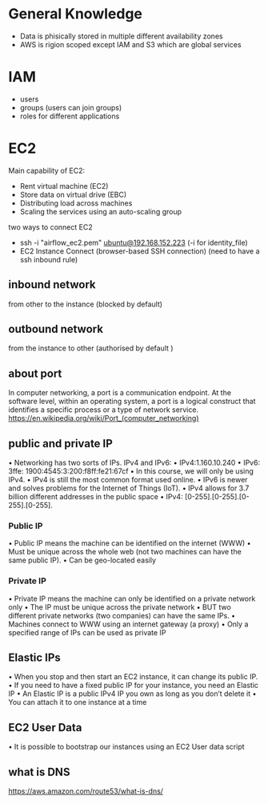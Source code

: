 
# General Knowledge
- Data is phisically stored in multiple different availability zones
- AWS is rigion scoped except IAM and S3 which are global services


# IAM
- users
- groups (users can join groups)
- roles for different applications

# EC2
Main capability of EC2:
- Rent virtual machine (EC2)
- Store data on virtual drive (EBC)
- Distributing load across machines
- Scaling the services using an auto-scaling group

two ways to connect EC2
- ssh -i "airflow_ec2.pem" ubuntu@192.168.152.223 (-i for identity_file)
- EC2 Instance Connect (browser-based SSH connection) (need to have a ssh inbound rule)

## inbound network
from other to the instance (blocked by default)
## outbound network
from the instance to other (authorised by default )

## about port
In computer networking, a port is a communication endpoint. At the software level, within an operating system, a port is a logical construct that identifies a specific process or a type of network service.
https://en.wikipedia.org/wiki/Port_(computer_networking)

## public and private IP
• Networking has two sorts of IPs. IPv4 and IPv6:
• IPv4:1.160.10.240
• IPv6: 3ffe: 1900:4545:3:200:f8ff:fe21:67cf
• In this course, we will only be using IPv4.
• IPv4 is still the most common format used online.
• IPv6 is newer and solves problems for the Internet of Things (IoT).
• IPv4 allows for 3.7 billion different addresses in the public space • IPv4: [0-255].[0-255].[0-255].[0-255].

### Public IP
• Public IP means the machine can be identified on the internet (WWW)
• Must be unique across the whole web (not two machines can have the same public IP). • Can be geo-located easily
### Private IP
• Private IP means the machine can only be identified on a private network only • The IP must be unique across the private network
• BUT two different private networks (two companies) can have the same IPs.
• Machines connect to WWW using an internet gateway (a proxy)
• Only a specified range of IPs can be used as private IP

## Elastic IPs
• When you stop and then start an EC2 instance, it can change its public IP.
• If you need to have a fixed public IP for your instance, you need an Elastic IP
• An Elastic IP is a public IPv4 IP you own as long as you don’t delete it
• You can attach it to one instance at a time

## EC2 User Data
• It is possible to bootstrap our instances using an EC2 User data script

## what is DNS
https://aws.amazon.com/route53/what-is-dns/

